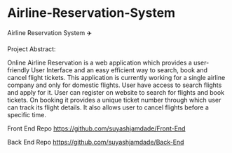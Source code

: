 # Airline-Reservation-System
Airline Reservation System ✈️

Project Abstract:

Online Airline Reservation is a web application which provides a user-friendly 
User Interface and an easy efficient way to search, book and cancel flight tickets.
This application is currently working for a single airline company and only for 
domestic flights.
User have access to search flights and apply for it. User can register on website 
to search for flights and book tickets. On booking it provides a unique ticket 
number through which user can track its flight details. It also allows user to cancel 
flights before a specific time.


Front End Repo
https://github.com/suyashjamdade/Front-End

Back End Repo
https://github.com/suyashjamdade/Back-End
